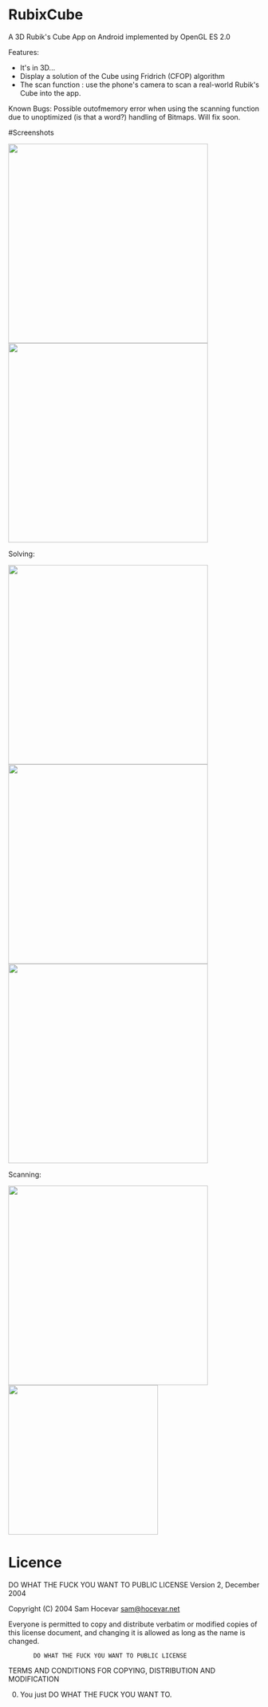 # RubixCube

A 3D Rubik's Cube App on Android implemented by OpenGL ES 2.0

Features:
* It's in 3D...
* Display a solution of the Cube using Fridrich (CFOP) algorithm
* The scan function : use the phone's camera to scan a real-world Rubik's Cube into the app.

Known Bugs:
Possible outofmemory error when using the scanning function due to unoptimized (is that a word?) handling of Bitmaps.
Will fix soon.


#Screenshots

<img src="https://cloud.githubusercontent.com/assets/16066115/19848855/1b33a990-9f8b-11e6-9051-dc02ff7e65af.png" height="400px">
<img src="https://cloud.githubusercontent.com/assets/16066115/19848856/1b34dba8-9f8b-11e6-8272-6ad2267a66db.png" height="400px">

Solving:

<img src="https://cloud.githubusercontent.com/assets/16066115/19848858/1b38d2da-9f8b-11e6-84b0-4e41eef4b4a1.png" height="400px">
<img src="https://cloud.githubusercontent.com/assets/16066115/19848857/1b37d970-9f8b-11e6-99b9-f8e1d0b1011b.png" height="400px">
<img src="https://cloud.githubusercontent.com/assets/16066115/19848859/1b38d744-9f8b-11e6-9a8a-58880f4b61fb.png" height="400px">

Scanning:

<img src="https://cloud.githubusercontent.com/assets/16066115/19848860/1b3a2b8a-9f8b-11e6-91df-8eb0327e5716.png" height="400px">
<img src="https://cloud.githubusercontent.com/assets/16066115/19849507/9d59bc22-9f8e-11e6-94ed-150e1d60efc3.png" height="300px">

# Licence

DO WHAT THE FUCK YOU WANT TO PUBLIC LICENSE
                   Version 2, December 2004

Copyright (C) 2004 Sam Hocevar <sam@hocevar.net>

Everyone is permitted to copy and distribute verbatim or modified
copies of this license document, and changing it is allowed as long
as the name is changed.

           DO WHAT THE FUCK YOU WANT TO PUBLIC LICENSE
  TERMS AND CONDITIONS FOR COPYING, DISTRIBUTION AND MODIFICATION

 0. You just DO WHAT THE FUCK YOU WANT TO. 

